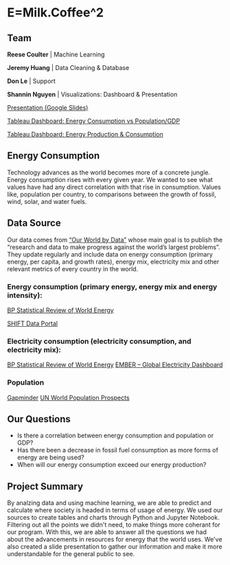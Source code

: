 # E=Milk.Coffee^2

## Team 
**Reese Coulter** | Machine Learning

**Jeremy Huang** | Data Cleaning & Database

**Don Le** | Support

**Shannin Nguyen** | Visualizations: Dashboard & Presentation

[Presentation (Google Slides)](https://docs.google.com/presentation/d/1uGr3xCaAL2nob9lxsIIZrufKP7x608zHX9uSRoTS15k/edit?usp=sharing)

[Tableau Dashboard: Energy Consumption vs Population/GDP](https://us-west-2b.online.tableau.com/t/rescueagency/views/WorldEnergyDashboard/DashboardConsumptionvsPopulationGDP?:showAppBanner=false&:display_count=n&:showVizHome=n&:origin=viz_share_link)

[Tableau Dashboard: Energy Production & Consumption](https://us-west-2b.online.tableau.com/t/rescueagency/views/WorldEnergyDashboard/DashboardProductionConsumption?:showAppBanner=false&:display_count=n&:showVizHome=n&:origin=viz_share_link)

## Energy Consumption

Technology advances as the world becomes more of a concrete jungle. Energy consumption rises with every given year. We wanted to see what values have had any direct correlation with that rise in consumption. Values like, population per country, to comparisons between the growth of fossil, wind, solar, and water fuels. 

## Data Source

Our data comes from [“Our World by Data”](https://ourworldindata.org/) whose main goal is to publish the “research and data to make progress against the world’s largest problems”. They update regularly and include data on energy consumption (primary energy, per capita, and growth rates), energy mix, electricity mix and other relevant metrics of every country in the world.

### Energy consumption (primary energy, energy mix and energy intensity):

[BP Statistical Review of World Energy](https://www.bp.com/en/global/corporate/energy-economics/statistical-review-of-world-energy.html)

[SHIFT Data Portal](https://www.theshiftdataportal.org/energy)

### Electricity consumption (electricity consumption, and electricity mix): 

[BP Statistical Review of World Energy](https://ember.shinyapps.io/GlobalElectricityDashboard/)
[EMBER – Global Electricity Dashboard](https://github.com/owid/energy-data/blob/master/owid-energy-codebook.csv)

### Population

[Gapminder](http://Gapminder)
[UN World Population Prospects](https://population.un.org/wpp/)

## Our Questions

- Is there a correlation between energy consumption and population or GDP?
- Has there been a decrease in fossil fuel consumption as more forms of energy are being used?
- When will our energy consumption exceed our energy production?

## Project Summary

By analzing data and using machine learning, we are able to predict and calculate where society is headed in terms of usage of energy. We used our sources to create tables and charts through Python and Jupyter Notebook. Filtering out all the points we didn't need, to make things more coherant for our program. With this, we are able to answer all the questions we had about the advancements in resources for energy that the world uses. We've also created a slide presentation to gather our information and make it more understandable for the general public to see. 
